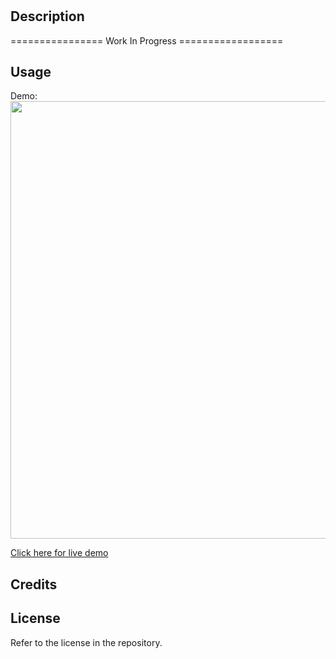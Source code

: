 # <TIMED CODING QUIZ>

## Description

================ Work In Progress ==================

## Usage

Demo:
<img src="" width = "700" />

[Click here for live demo]()

## Credits

## License

Refer to the license in the repository.
